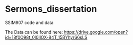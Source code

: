 # Sermons_dissertation
SSIM907 code and data

The Data can be found here: 
https://drive.google.com/open?id=18f0O98t_0l0IIOX-84T_15BYhyr66sLS
